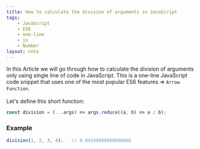 ```yaml
---
title: How to calculate the division of arguments in JavaScript
tags:
    - JavaScript
    - ES6
    - one-line
    - js
    - Number
layout: note
---
```




In this Article we will go through how to calculate the division of arguments only using single line of code in JavaScript.
This is a one-line JavaScript code snippet that uses one of the most popular ES6 features => `Arrow Function`.
<br/>
<br/>
Let's define this short function:

```js {.wrap}
const division = (...args) => args.reduce((a, b) => a / b);
```

### Example

```js {.wrap}
division(1, 2, 3, 4);   // 0.04166666666666666
```